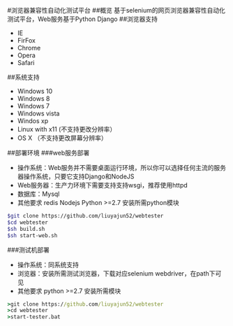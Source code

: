 #浏览器兼容性自动化测试平台
##概览
基于selenium的网页浏览器兼容性自动化测试平台，Web服务基于Python Django
##浏览器支持
* IE
* FirFox
* Chrome
* Opera
* Safari

##系统支持
* Windows 10
* Windows 8
* Windows 7
* Windows vista
* Windos xp
* Linux with x11 (不支持更改分辨率）
* OS X （不支持更改屏幕分辨率）

##部署环境
###web服务部署
* 操作系统：Web服务并不需要桌面运行环境，所以你可以选择任何主流的服务器操作系统，只要它支持Django和NodeJS
* Web服务器：生产力环境下需要支持支持wsgi，推荐使用httpd
* 数据库：Mysql
* 其他要求 redis Nodejs Python >=2.7 安装所需python模块

```bash
$git clone https://github.com/liuyajun52/webtester
$cd webtester
$sh build.sh
$sh start-web.sh
```


###测试机部署
* 操作系统：同系统支持
* 浏览器：安装所需测试浏览器，下载对应selenium webdriver，在path下可见
* 其他要求 python >=2.7 安装所需模块

```cmd
>git clone https://github.com/liuyajun52/webtester
>cd webtester
>start-tester.bat
```
